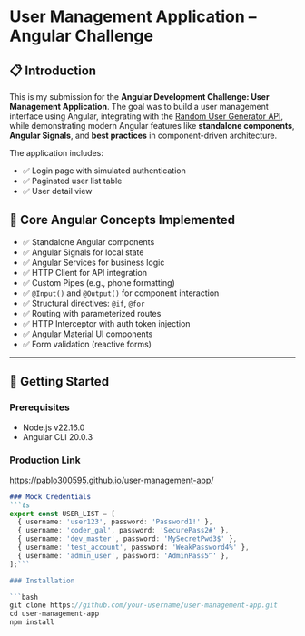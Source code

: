 # User Management Application – Angular Challenge

## 📋 Introduction

This is my submission for the **Angular Development Challenge: User Management Application**. The goal was to build a user management interface using Angular, integrating with the [Random User Generator API](https://randomuser.me/), while demonstrating modern Angular features like **standalone components**, **Angular Signals**, and **best practices** in component-driven architecture.

The application includes:

- ✅ Login page with simulated authentication
- ✅ Paginated user list table
- ✅ User detail view

## 🧠 Core Angular Concepts Implemented

- ✅ Standalone Angular components
- ✅ Angular Signals for local state
- ✅ Angular Services for business logic
- ✅ HTTP Client for API integration
- ✅ Custom Pipes (e.g., phone formatting)
- ✅ `@Input()` and `@Output()` for component interaction
- ✅ Structural directives: `@if`, `@for`
- ✅ Routing with parameterized routes
- ✅ HTTP Interceptor with auth token injection
- ✅ Angular Material UI components
- ✅ Form validation (reactive forms)

---

## 🚀 Getting Started

### Prerequisites

- Node.js v22.16.0
- Angular CLI 20.0.3

### Production Link
https://pablo300595.github.io/user-management-app/

```markdown
### Mock Credentials
```ts
export const USER_LIST = [
  { username: 'user123', password: 'Password1!' },
  { username: 'coder_gal', password: 'SecurePass2#' },
  { username: 'dev_master', password: 'MySecretPwd3$' },
  { username: 'test_account', password: 'WeakPassword4%' },
  { username: 'admin_user', password: 'AdminPass5^' },
];```

### Installation

```bash
git clone https://github.com/your-username/user-management-app.git
cd user-management-app
npm install
